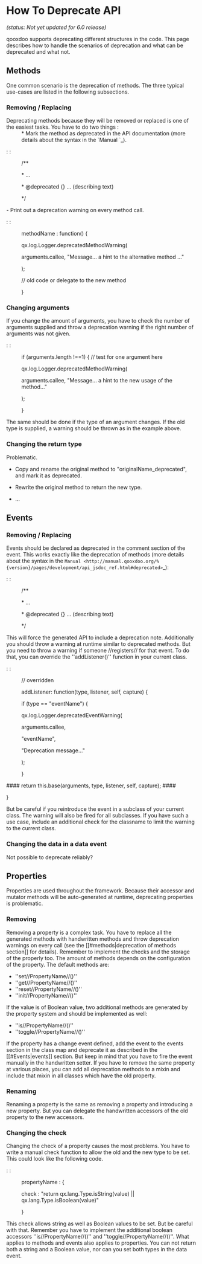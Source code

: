 # How To Deprecate API #

*(status: Not yet updated for 6.0 release)*

qooxdoo supports deprecating different structures in the code. This page describes how to handle the scenarios of deprecation and what can be deprecated and what not.

## Methods ##

One common scenario is the deprecation of methods. The three typical use-cases are listed in the following subsections.

### Removing / Replacing ###

<dl>
  <dt>Deprecating methods because they will be removed or replaced is one of the easiest tasks. You have to do two things : </dt>
  <dd>* Mark the method as deprecated in the API documentation (more details about the syntax in the `Manual <http://manual.qooxdoo.org/%{version}/pages/development/api_jsdoc_ref.html#deprecated>`_).</dd>
</dl>
<dl>
  <dt> :  : </dt>
  <dd>
    <p>/**</p>
    <p>* ...</p>
    <p>* @deprecated {<upcomming version>} ... (describing text)</p>
    <p>*/</p>
  </dd>
</dl>
- Print out a deprecation warning on every method call.

<dl>
  <dt> :  : </dt>
  <dd>
    <p>methodName : function() {</p>
    <p>qx.log.Logger.deprecatedMethodWarning(</p>
    <p>arguments.callee, "Message... a hint to the alternative method ..."</p>
    <p>);</p>
    <p>// old code or delegate to the new method</p>
    <p>}</p>
  </dd>
</dl>

### Changing arguments ###

If you change the amount of arguments, you have to check the number of arguments supplied and throw a deprecation warning if the right number of arguments was not given.

<dl>
  <dt> :  : </dt>
  <dd>
    <p>if (arguments.length !==1) {  // test for one argument here</p>
    <p>qx.log.Logger.deprecatedMethodWarning(</p>
    <p>arguments.callee, "Message... a hint to the new usage of the method..."</p>
    <p>);</p>
    <p>}</p>
  </dd>
</dl>
The same should be done if the type of an argument changes. If the old type is supplied, a warning should be thrown as in the example above.

### Changing the return type ###

Problematic.

- Copy and rename the original method to "originalName_deprecated", and mark it as deprecated.
- Rewrite the original method to return the new type.

- ...


## Events ##

### Removing / Replacing ###

Events should be declared as deprecated in the comment section of the event. This works exactly like the deprecation of methods (more details about the syntax in the `Manual <http://manual.qooxdoo.org/%{version}/pages/development/api_jsdoc_ref.html#deprecated>`_):

<dl>
  <dt> :  : </dt>
  <dd>
    <p>/**</p>
    <p>* ...</p>
    <p>* @deprecated {<upcomming version>} ... (describing text)</p>
    <p>*/</p>
  </dd>
</dl>
This will force the generated API to include a deprecation note. Additionally you should throw a warning at runtime similar to deprecated methods. But you need to throw a warning if someone //registers// for that event. To do that, you can override the ''addListener()'' function in your current class.

<dl>
  <dt> :  : </dt>
  <dd>
    <p>// overridden</p>
    <p>addListener: function(type, listener, self, capture) {</p>
    <p>if (type == "eventName") {</p>
    <p>qx.log.Logger.deprecatedEventWarning(</p>
    <p>arguments.callee,</p>
    <p>"eventName",</p>
    <p>"Deprecation message..."</p>
    <p>);</p>
    <p>}</p>
  </dd>
</dl>
#### return this.base(arguments, type, listener, self, capture); ####

}

But be careful if you reintroduce the event in a subclass of your current class. The warning will also be fired for all subclasses. If you have such a use case, include an additional check for the classname to limit the warning to the current class.

### Changing the data in a data event ###

Not possible to deprecate reliably?

## Properties ##

Properties are used throughout the framework. Because their accessor and mutator methods will be auto-generated at runtime, deprecating properties is problematic.

### Removing ###

Removing a property is a complex task. You have to replace all the generated methods with handwritten methods and throw deprecation warnings on every call (see the [[#methods|deprecation of methods section]] for details). Remember to implement the checks and the storage of the properly too.
The amount of methods depends on the configuration of the property. The default methods are:
- ''set//PropertyName//()''
- ''get//PropertyName//()''
- ''reset//PropertyName//()''
- ''init//PropertyName//()''


If the value is of Boolean value, two additional methods are generated by the property system and should be implemented as well:

- ''is//PropertyName//()''
- ''toggle//PropertyName//()''


If the property has a change event defined, add the event to the events section in the class map and deprecate it as described in the [[#Events|events]] section. But keep in mind that you have to fire the event manually in the handwritten setter.
If you have to remove the same property at various places, you can add all deprecation methods to a mixin and include that mixin in all classes which have the old property.

### Renaming ###

Renaming a property is the same as removing a property and introducing a new property. But you can delegate the handwritten accessors of the old property to the new accessors.

### Changing the check ###

Changing the check of a property causes the most problems. You have to write a manual check function to allow the old and the new type to be set. This could look like the following code.

<dl>
  <dt> :  : </dt>
  <dd>
    <p>propertyName : {</p>
    <p>check : "return qx.lang.Type.isString(value) || qx.lang.Type.isBoolean(value)"</p>
    <p>}</p>
  </dd>
</dl>
This check allows string as well as Boolean values to be set. But be careful with that. Remember you have to implement the additional boolean accessors ''is//PropertyName//()'' and ''toggle//PropertyName//()''.
What applies to methods and events also applies to properties. You can not return both a string and a Boolean value, nor can you set both types in the data event.
